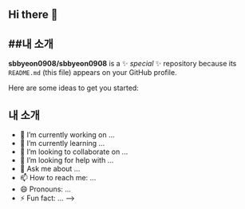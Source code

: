 ## Hi there 👋

##내 소개
--
**sbbyeon0908/sbbyeon0908** is a ✨ _special_ ✨ repository because its `README.md` (this file) appears on your GitHub profile.

Here are some ideas to get you started:

## 내 소개
- 🔭 I’m currently working on ...
- 🌱 I’m currently learning ...
- 👯 I’m looking to collaborate on ...
- 🤔 I’m looking for help with ...
- 💬 Ask me about ...
- 📫 How to reach me: ...
- 😄 Pronouns: ...
- ⚡ Fun fact: ...
-->
